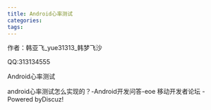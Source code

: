 ```yaml
---
title: Android心率测试
categories: 
tags: 
---
```

作者：韩亚飞_yue31313_韩梦飞沙

QQ:313134555

Android心率测试

android心率测试怎么实现的？-Android开发问答-eoe 移动开发者论坛 \- Powered byDiscuz!

  

